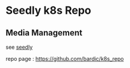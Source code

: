# Seedly k8s Repo

## Media Management

see [seedly](https://github.com/bardic/k8s_seedly)

repo page : https://github.com/bardic/k8s_repo
